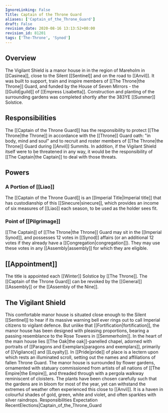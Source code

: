 ```yaml
---
IgnoreLinking: False
Title: Captain of the Throne Guard
aliases: ['Captain_of_the_Throne_Guard']
draft: False
revision_date: 2020-08-16 13:13:52+00:00
revision_id: 81201
tags: ['The-Throne', 'Synod']
---
```


## Overview
The Vigilant Shield is a manor house in in the region of Mareholm in [[Casinea]], close to the Silent [[Sentinel]] and on the road to [[Anvil]]. It was built to support, train and inspire members of [[The Throne|the Throne]] Guard, and funded by the House of Seven Mirrors - the [[Guild|guild]] of [[Empress Lisabetta]]. Construction and planting of the surrounding gardens was completed shortly after the 383YE [[Summer]] Solstice.
## Responsibilities
The [[Captain of the Throne Guard]] has the responsibility to protect [[The Throne|the Throne]] in accordance with the [[Throne]] Guard oath: "in body, mind and soul" and to recruit and roster members of [[The Throne|the Throne]] Guard during [[Anvil]] Summits. In addition, if the Vigilant Shield itself were to be threatened in any way, it would be the responsibility of [[The Captain|the Captain]] to deal with those threats. 
## Powers
### A Portion of [[Liao]]
The [[Captain of the Throne Guard]] is an [[Imperial Title|Imperial title]] that has custodianship of this [[Sinecure|sinecure]], which provides an income of six measures of [[Liao]] each season, to be used as the holder sees fit.
### Point of [[Pilgrimage]]
[[The Captain]] of [[The Throne|the Throne]] Guard may sit in the [[Imperial Synod]], and possesses 12 votes in [[Synod]] affairs (or an additional 12 votes if they already have a [[Congregation|congregation]]). They may use these votes in any [[Assembly|assembly]] for which they are eligible.
## [[Appointment]]
The title is appointed each [[Winter]] Solstice by [[The Throne]].
The [[Captain of the Throne Guard]] can be revoked by the [[General]] [[Assembly]] or the [[Assembly of the Nine]].
## The Vigilant Shield
This comfortable manor house is situated close enough to the Silent [[Sentinel]] to hear if its massive warning bell ever rings out to call Imperial citizens to vigilant defence. But unlike that [[Fortification|fortification]], the manor house has been designed with pleasing proportions, bearing a passing resemblance to the Rose Towers in [[Semmerholm]]. 
In the heart of the main house lies [[The Oak|the oak]]-panelled chapel, adorned with portraits of [[Paragons and Exemplars|paragons and exemplars]], primarily of [[Vigilance]] and [[Loyalty]]. In [[Pride|pride]] of place is a lectern upon which rests an illuminated scroll, setting out the names and affiliations of fallen Throne Guard.
The manor house is surrounded by flower gardens, ornamented with statuary commissioned from artists of all nations of [[The Empire|the Empire]], and threaded through with a pergola walkway reminiscent of cloisters. The plants have been chosen carefully such that the gardens are in bloom for most of the year, yet can withstand the extremes of weather often experienced this close to [[Anvil]]. It is a haven in colourful shades of gold, green, white and violet, and often sparkles with silver raindrops.
Responsibilities Expectation
RecentElections|Captain_of_the_Throne_Guard
